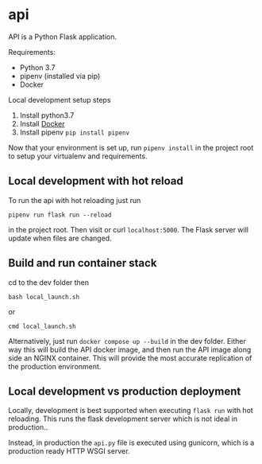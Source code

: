 # api

API is a Python Flask application.

Requirements:
- Python 3.7
- pipenv (installed via pip)
- Docker

Local development setup steps
1. Install python3.7
2. Install [Docker](https://www.docker.com/get-started)
3. Install pipenv ```pip install pipenv```

Now that your environment is set up, run `pipenv install` in the project root to setup your virtualenv and requirements.

## Local development with hot reload
To run the api with hot reloading just run

``` pipenv run flask run --reload ``` 

in the project root. Then visit or curl ``` localhost:5000 ```. The Flask server will update when files are changed.

## Build and run container stack
cd to the dev folder then

``` bash local_launch.sh ```

or

``` cmd local_launch.sh ```

Alternatively, just run ``` docker compose up --build ``` in the dev folder. Either way this will build the API docker image, and then run the API image along side an NGINX container. This will provide the most accurate replication of the production environment. 

## Local development vs production deployment
Locally, development is best supported when executing ``` flask run ``` with hot reloading. This runs the flask development server which is not ideal in production.. 

Instead, in production the ``` api.py ``` file is executed using gunicorn, which is a production ready HTTP WSGI server.
